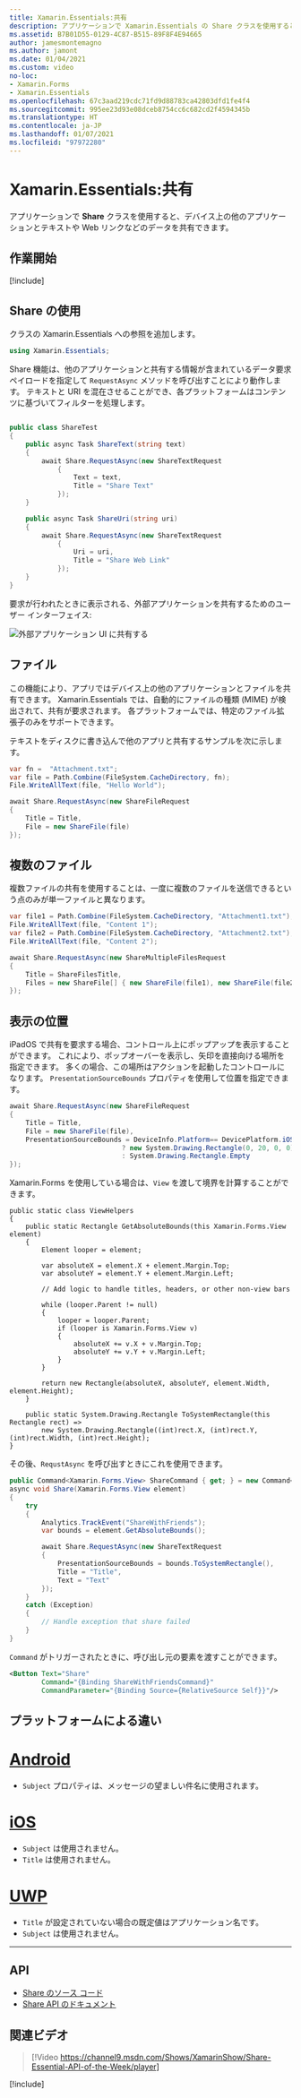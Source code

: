 ```yaml
---
title: Xamarin.Essentials:共有
description: アプリケーションで Xamarin.Essentials の Share クラスを使用すると、テキストや Web リンクなどのデータを、デバイス上の他のアプリケーションと共有できます。
ms.assetid: B7B01D55-0129-4C87-B515-89F8F4E94665
author: jamesmontemagno
ms.author: jamont
ms.date: 01/04/2021
ms.custom: video
no-loc:
- Xamarin.Forms
- Xamarin.Essentials
ms.openlocfilehash: 67c3aad219cdc71fd9d88783ca42803dfd1fe4f4
ms.sourcegitcommit: 995ee23d93e08dceb8754cc6c682cd2f4594345b
ms.translationtype: HT
ms.contentlocale: ja-JP
ms.lasthandoff: 01/07/2021
ms.locfileid: "97972280"
---
```

# <a name="no-locxamarinessentials-share"></a>Xamarin.Essentials:共有

アプリケーションで **Share** クラスを使用すると、デバイス上の他のアプリケーションとテキストや Web リンクなどのデータを共有できます。

## <a name="get-started"></a>作業開始

[!include[](~/essentials/includes/get-started.md)]

## <a name="using-share"></a>Share の使用

クラスの Xamarin.Essentials への参照を追加します。

```csharp
using Xamarin.Essentials;
```

Share 機能は、他のアプリケーションと共有する情報が含まれているデータ要求ペイロードを指定して `RequestAsync` メソッドを呼び出すことにより動作します。 テキストと URI を混在させることができ、各プラットフォームはコンテンツに基づいてフィルターを処理します。

```csharp

public class ShareTest
{
    public async Task ShareText(string text)
    {
        await Share.RequestAsync(new ShareTextRequest
            {
                Text = text,
                Title = "Share Text"
            });
    }

    public async Task ShareUri(string uri)
    {
        await Share.RequestAsync(new ShareTextRequest
            {
                Uri = uri,
                Title = "Share Web Link"
            });
    }
}
```

要求が行われたときに表示される、外部アプリケーションを共有するためのユーザー インターフェイス:

![外部アプリケーション UI に共有する](images/share.png)

## <a name="file"></a>ファイル

この機能により、アプリではデバイス上の他のアプリケーションとファイルを共有できます。 Xamarin.Essentials では、自動的にファイルの種類 (MIME) が検出されて、共有が要求されます。 各プラットフォームでは、特定のファイル拡張子のみをサポートできます。

テキストをディスクに書き込んで他のアプリと共有するサンプルを次に示します。

```csharp
var fn =  "Attachment.txt";
var file = Path.Combine(FileSystem.CacheDirectory, fn);
File.WriteAllText(file, "Hello World");

await Share.RequestAsync(new ShareFileRequest
{
    Title = Title,
    File = new ShareFile(file)
});
```

## <a name="multiple-files"></a>複数のファイル

複数ファイルの共有を使用することは、一度に複数のファイルを送信できるという点のみが単一ファイルと異なります。

```csharp
var file1 = Path.Combine(FileSystem.CacheDirectory, "Attachment1.txt");
File.WriteAllText(file, "Content 1");
var file2 = Path.Combine(FileSystem.CacheDirectory, "Attachment2.txt");
File.WriteAllText(file, "Content 2");

await Share.RequestAsync(new ShareMultipleFilesRequest
{
    Title = ShareFilesTitle,
    Files = new ShareFile[] { new ShareFile(file1), new ShareFile(file2) }
});
```

## <a name="presentation-location"></a>表示の位置

iPadOS で共有を要求する場合、コントロール上にポップアップを表示することができます。 これにより、ポップオーバーを表示し、矢印を直接向ける場所を指定できます。 多くの場合、この場所はアクションを起動したコントロールになります。 `PresentationSourceBounds` プロパティを使用して位置を指定できます。

```csharp
await Share.RequestAsync(new ShareFileRequest
{
    Title = Title,
    File = new ShareFile(file),
    PresentationSourceBounds = DeviceInfo.Platform== DevicePlatform.iOS && DeviceInfo.Idiom == DeviceIdiom.Tablet
                            ? new System.Drawing.Rectangle(0, 20, 0, 0)
                            : System.Drawing.Rectangle.Empty
});
```

Xamarin.Forms を使用している場合は、`View` を渡して境界を計算することができます。


```
public static class ViewHelpers
{
    public static Rectangle GetAbsoluteBounds(this Xamarin.Forms.View element)
    {
        Element looper = element;

        var absoluteX = element.X + element.Margin.Top;
        var absoluteY = element.Y + element.Margin.Left;

        // Add logic to handle titles, headers, or other non-view bars

        while (looper.Parent != null)
        {
            looper = looper.Parent;
            if (looper is Xamarin.Forms.View v)
            {
                absoluteX += v.X + v.Margin.Top;
                absoluteY += v.Y + v.Margin.Left;
            }
        }

        return new Rectangle(absoluteX, absoluteY, element.Width, element.Height);
    }

    public static System.Drawing.Rectangle ToSystemRectangle(this Rectangle rect) =>
        new System.Drawing.Rectangle((int)rect.X, (int)rect.Y, (int)rect.Width, (int)rect.Height);
}
```

その後、`RequstAsync` を呼び出すときにこれを使用できます。

```csharp
public Command<Xamarin.Forms.View> ShareCommand { get; } = new Command<Xamarin.Forms.View>(Share);
async void Share(Xamarin.Forms.View element)
{
    try
    {
        Analytics.TrackEvent("ShareWithFriends");
        var bounds = element.GetAbsoluteBounds();

        await Share.RequestAsync(new ShareTextRequest
        {
            PresentationSourceBounds = bounds.ToSystemRectangle(),
            Title = "Title",
            Text = "Text"
        });
    }
    catch (Exception)
    {
        // Handle exception that share failed
    }
}
```

`Command` がトリガーされたときに、呼び出し元の要素を渡すことができます。

```xml
<Button Text="Share"
        Command="{Binding ShareWithFriendsCommand}"
        CommandParameter="{Binding Source={RelativeSource Self}}"/>
```

## <a name="platform-differences"></a>プラットフォームによる違い

# <a name="android"></a>[Android](#tab/android)

- `Subject` プロパティは、メッセージの望ましい件名に使用されます。

# <a name="ios"></a>[iOS](#tab/ios)

- `Subject` は使用されません。
- `Title` は使用されません。

# <a name="uwp"></a>[UWP](#tab/uwp)

- `Title` が設定されていない場合の既定値はアプリケーション名です。
- `Subject` は使用されません。

-----

## <a name="api"></a>API

- [Share のソース コード](https://github.com/xamarin/Essentials/tree/main/Xamarin.Essentials/Share)
- [Share API のドキュメント](xref:Xamarin.Essentials.Share)

## <a name="related-video"></a>関連ビデオ

> [!Video https://channel9.msdn.com/Shows/XamarinShow/Share-Essential-API-of-the-Week/player]

[!include[](~/essentials/includes/xamarin-show-essentials.md)]
